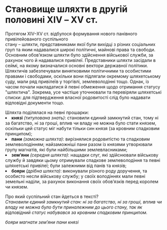 # Становище шляхти в другій половині ХІV – ХV ст.

Протягом ХІV–ХV ст. відбулося формування нового панівного привілейованого суспільного <br> стану – шляхти, представниками якої були вихідці з різних соціальних груп та яким надавалися широкі політичні, майнові права та свободи. Основним обов’язком шляхти було здійснення військової служби, за рахунок чого й надавалися привілеї. Представники шляхти засідали в сеймі, на якому визначалися основні вектори державної політики. Шляхтичів забезпечували винятковими політичними та особистими правами і свободами, оскільки вони підлягали окремому шляхетському суду, мали ряд привілеїв у торгівлі, землеволодінні тощо. Однак, із часом почали накладатися й певні обмеження щодо отримання статусу "шляхтича". Зокрема, усе частіше уточнювали та перевіряли шляхетські списки: для підтвердження власної родовитості слід було надавати відповідні документи тощо.

<div class="space">
<div class="task-wrap">
<span class="task">Шляхта поділялася на певні прошарки:</span>
<div class="task-text">
<li><b>князі</b> <i>(титулована знать)</i>: становили єдиний замкнутий стан, тому ні за багатство, ні за гроші, вплив чи владу не можна було стати князем, оскільки цей статус міг набути тільки син князя (за кровним спадковим принципом);</li>
<li><b>пани</b> <i>(заможна шляхта)</i>: вирізнялися родовитістю та спадковим землеволодінням; найзаможніші пани разом із князями утворювали групу магнатів, які були найбільшими землевласниками;</li>
<li><b>зем’яни</b> <i>(середня шляхта)</i>: нащадки слуг, які здійснювали військову службу й завдяки цьому отримували спадкове землеволодіння та певні шляхетські привілеї; були залежними від панів та князів;</li>
<li><b>бояри</b> <i>(дрібна шляхта)</i>: виконували різного роду доручення, та особисто несли військову службу; у своїх володіннях мали певні земельні наділи, за рахунок виконання своїх обов’язків перед королем чи князем.</li>
</div>
</div>
</div>

<p></p>

<quiz>
<question>
  <p>Про який суспільний стан йдеться в тексті?<br><i>Становили єдиний замкнутий стан: ні за багатство, ні за гроші, вплив чи владу не можна було бути приналежним до цього стану, так як відповідний статус набувався за кровним спадковим принципом.</p>
        <answer>бояри</answer>
  <answer>магнати</answer>
        <answer>зем’яни</answer>
  <answer>пани</answer>
        <answer correct>князі</answer>
</question>
</quiz>